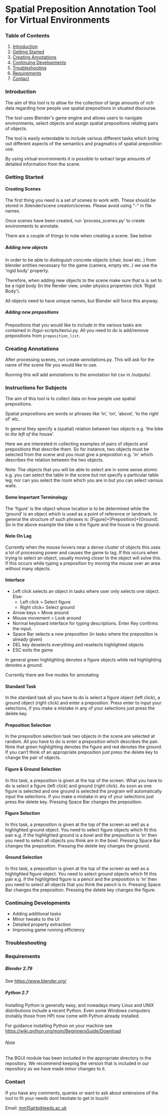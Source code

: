 # Spatial Preposition Annotation Tool for Virtual Environments 

### Table of Contents

1. [Introduction](#introduction)
2. [Getting Started](#getting-started)
3. [Creating Annotations](#creating-annotations)
4. [Continuing Developments](#continuing-developments)
5. [Troubleshooting](#troubleshooting)
6. [Requirements](#requirements)
7. [Contact](#contact)

### Introduction

The aim of this tool is to allow for the collection of large amounts of rich data regarding how people use spatial prepositions in situated discourse.

The tool uses Blender's game engine and allows users to navigate environments, select objects and assign spatial prepositions relating pairs of objects. 

The tool is easily extendable to include various different tasks which bring out different aspects of the semantics and pragmatics of spatial preposition use.

By using virtual environments it is possible to extract large amounts of detailed information from the scene.


### Getting Started

#### Creating Scenes

The first thing you need is a set of scenes to work with. These should be stored in /blender/scene creation/scenes. Please avoid using "-" in file names.

Once scenes have been created, run 'process_scenes.py' to create environments to annotate.

There are a couple of things to note when creating a scene. See below

##### Adding new objects

In order to be able to distinguish concrete objects (chair, bowl etc..) from blender entities necessary for the game (camera, empty etc..) we use the 'rigid body' property.

Therefore, when adding new objects to the scene make sure that is is set to be a rigid body (In the Render view, under physics properties click 'Rigid Body').

All objects need to have unique names, but Blender will force this anyway.

##### Adding new prepositions

Prepositions that you would like to include in the various tasks are contained in /bgui-scripts/textui.py. All you need to do is add/remove prepositions from `preposition_list`.

### Creating Annotations

After processing scenes, run create-annotations.py. This will ask for the name of the scene file you would like to use.

Running this will add annotations to the annotation list csv in /outputs/.

### Instructions for Subjects

The aim of this tool is to collect data on how people use spatial prepositions.

Spatial prepositions are words or phrases like ‘in’, ‘on’, ‘above’, ‘to the right of’ etc.. 

In general they specify a (spatial) relation between two objects e.g. ‘the bike *to the left of* the house’.

Here we are interested in collecting examples of pairs of objects and prepositions that describe them. So for instance, two objects must be selected from the scene and you must give a preposition e.g. 'in' which describes the relation between the two objects.

Note: The objects that you will be able to select are in some sense atomic e.g. you can select the table in the scene but not specify a particular table leg; nor can you select the room which you are in but you can select various walls.

#### Some Important Terminology

The ‘figure’ is the object whose location is to be determined while the ‘ground’ is an object which is used as a point of reference or landmark. In general the structure of such phrases is: [Figure]+[Preposition]+[Ground]. So in the above example the bike is the figure and the house is the ground.


#### Note On Lag
Currently when the mouse hovers near a dense cluster of objects this uses a lot of processing power and causes the game to lag. If this occurs when trying to select an object, usually moving closer to the object will solve this. If this occurs while typing a preposition try moving the mouse over an area without many objects.

#### Interface

* Left click selects an object in tasks where user only selects one object. Else:
  * Left click = Select figure
  * Right click= Select ground
* Arrow keys = Move around
* Mouse movement = Look around
* Normal keyboard interface for typing descriptions. Enter Key confirms the input.
* Space Bar selects a new preposition (in tasks where the preposition is already given)
* DEL key deselects everything and reselects highlighted objects
* ESC exits the game

In general green highlighting denotes a figure objects while red highlighting denotes a ground.

Currently there are five modes for annotating

#### Standard Task

In the standard task all you have to do is select a figure object (left click), a ground object (right click) and enter a preposition. Press enter to input your selections, if you make a mistake in any of your selections just press the delete key.

#### Preposition Selection

In the preposition selection task two objects in the scene are selected at random. All you have to do is enter a preposition which describes the pair. Note that green highlighting denotes the figure and red denotes the ground. If you can’t think of an appropriate preposition just press the delete key to change the pair of objects.


#### Figure & Ground Selection

In this task, a preposition is given at the top of the screen. What you have to do is select a figure (left click) and ground (right click). As soon as one figure is selected and one ground is selected the program will automatically input the selections. If you make a mistake in any of your selections just press the delete key. Pressing Space Bar changes the preposition.


#### Figure Selection
In this task, a preposition is given at the top of the screen as well as a highlighted ground object. You need to select figure objects which fit this pair e.g. if the highlighted ground is a bowl and the preposition is ‘in’ then you need to select all objects you think are in the bowl. Pressing Space Bar changes the preposition. Pressing the delete key changes the ground.
#### Ground Selection
In this task, a preposition is given at the top of the screen as well as a highlighted figure object. You need to select ground objects which fit this pair e.g. if the highlighted figure is a pencil and the preposition is ‘in’ then you need to select all objects that you think the pencil is in. Pressing Space Bar changes the preposition. Pressing the delete key changes the figure.

### Continuing Developments

* Adding additional tasks
* Minor tweaks to the UI
* Detailed property extraction
* Improving game running efficiency

### Troubleshooting

### Requirements

##### Blender 2.79

See https://www.blender.org/

##### Python 2.7

Installing Python is generally easy, and nowadays many Linux and UNIX distributions include a recent Python. Even some Windows computers (notably those from HP) now come with Python already installed.

For guidance installing Python on your machine see https://wiki.python.org/moin/BeginnersGuide/Download

###### Note
The BGUI module has been included in the appropriate directory in the repository. We recommend keeping the version that is included in our repository as we have made minor changes to it.

### Contact
If you have any comments, queries or want to ask about extensions of the tool to fit your needs dont hesitate to get in touch!

Email: mm15alrb@leeds.ac.uk
